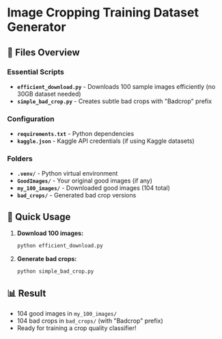 # Image Cropping Training Dataset Generator

## 📁 Files Overview

### Essential Scripts
- **`efficient_download.py`** - Downloads 100 sample images efficiently (no 30GB dataset needed)
- **`simple_bad_crop.py`** - Creates subtle bad crops with "Badcrop" prefix

### Configuration
- **`requirements.txt`** - Python dependencies
- **`kaggle.json`** - Kaggle API credentials (if using Kaggle datasets)

### Folders
- **`.venv/`** - Python virtual environment
- **`GoodImages/`** - Your original good images (if any)
- **`my_100_images/`** - Downloaded good images (104 total)
- **`bad_crops/`** - Generated bad crop versions

## 🚀 Quick Usage

1. **Download 100 images:**
   ```bash
   python efficient_download.py
   ```

2. **Generate bad crops:**
   ```bash
   python simple_bad_crop.py
   ```

## 📊 Result
- 104 good images in `my_100_images/`
- 104 bad crops in `bad_crops/` (with "Badcrop" prefix)
- Ready for training a crop quality classifier!